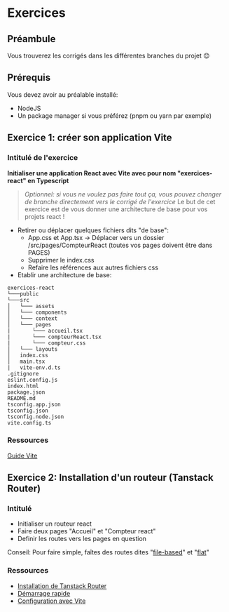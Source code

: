 # Exercices

## Préambule

Vous trouverez les corrigés dans les différentes branches du projet 😊

## Prérequis

Vous devez avoir au préalable installé:

- NodeJS
- Un package manager si vous préférez (pnpm ou yarn par exemple)

## Exercice 1: créer son application Vite

### Intitulé de l'exercice

**Initialiser une application React avec Vite avec pour nom "exercices-react" en Typescript**

> *Optionnel: si vous ne voulez pas faire tout ça, vous pouvez changer de branche directement vers le corrigé de l'exercice*
> Le but de cet exercice est de vous donner une architecture de base pour vos projets react !

- Retirer ou déplacer quelques fichiers dits "de base":
    - App.css et App.tsx -> Déplacer vers un dossier /src/pages/CompteurReact (toutes vos pages doivent être dans PAGES)
    - Supprimer le index.css
    - Refaire les références aux autres fichiers css
- Etablir une architecture de base:

```
exercices-react
└───public
└───src
│   └─── assets       
│   └─── components
│   └─── context
│   └─── pages
|       └─── accueil.tsx
|       └─── compteurReact.tsx
|       └─── compteur.css
│   └─── layouts
│   index.css
│   main.tsx
|   vite-env.d.ts
.gitignore
eslint.config.js
index.html
package.json
README.md
tsconfig.app.json
tsconfig.json
tsconfig.node.json
vite.config.ts
```

### Ressources

[Guide Vite](https://vite.dev/guide/)

## Exercice 2: Installation d'un routeur (Tanstack Router)

### Intitulé

- Initialiser un routeur react
- Faire deux pages "Accueil" et "Compteur react"
- Definir les routes vers les pages en question

Conseil: Pour faire simple, faîtes des routes dites "[file-based](https://tanstack.com/router/latest/docs/framework/react/guide/file-based-routing)" et "[flat](https://tanstack.com/router/latest/docs/framework/react/guide/file-based-routing#flat-routes)"

### Ressources

- [Installation de Tanstack Router](https://tanstack.com/router/latest/docs/framework/react/installation)
- [Démarrage rapide](https://tanstack.com/router/latest/docs/framework/react/quick-start)
- [Configuration avec Vite](https://tanstack.com/router/latest/docs/framework/react/guide/file-based-routing#configuration-with-vite)

